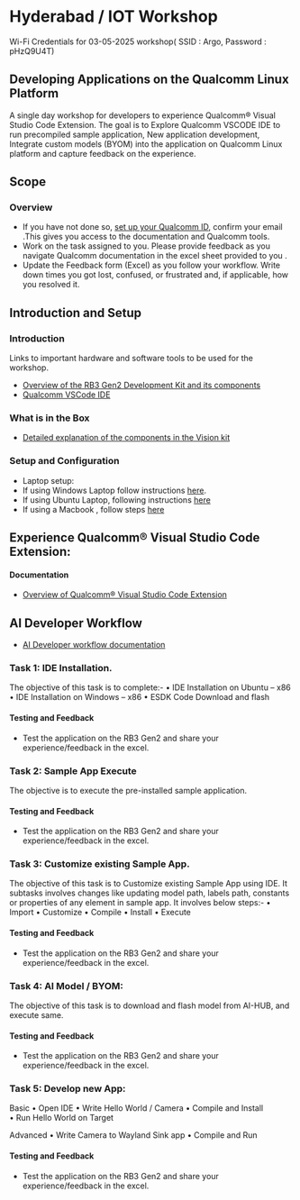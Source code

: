 # Hyderabad / IOT Workshop
Wi-Fi Credentials for 03-05-2025 workshop( SSID : Argo, Password : pHzQ9U4T)

## Developing Applications on the Qualcomm Linux Platform 
A single day workshop for developers to experience Qualcomm® Visual Studio Code Extension. The goal is to Explore Qualcomm VSCODE IDE to run precompiled sample application, New application development, Integrate custom models (BYOM) into the application on Qualcomm Linux platform and capture feedback on the experience.

## Scope 
### Overview 
- If you have not done so, [set up your Qualcomm ID]( https://myaccount.qualcomm.com/signup), confirm your email .This gives you access to the documentation and Qualcomm tools.
- Work on the task assigned to you. Please provide feedback as you navigate Qualcomm documentation in the excel sheet provided to you .
- Update the Feedback form (Excel) as you follow your workflow. Write down times you got lost, confused, or frustrated and, if applicable, how you resolved it.

## Introduction and Setup 
### Introduction  
Links to important hardware and software tools to be used for the workshop.
- [Overview of the RB3 Gen2 Development Kit and its components]( https://docs.qualcomm.com/bundle/publicresource/topics/80-70018-115/dev-kits.html?vproduct=1601111740013072&version=1.4 )
- [Qualcomm VSCode IDE]( https://docs.qualcomm.com/bundle/publicresource/topics/80-79972-1/overview.html )

### What is in the Box  
- [Detailed explanation of the components in the Vision kit]( https://docs.qualcomm.com/bundle/publicresource/topics/80-70018-253/getting_started.html#what-is-included)

### Setup and Configuration  
- Laptop setup:
- If using Windows Laptop follow instructions [here]( https://docs.qualcomm.com/bundle/publicresource/topics/80-70018-253/upgrade-rb3gen2-software.html#panel-0-V2luZG93cw==).
- If using Ubuntu Laptop, following instructions [here]( https://docs.qualcomm.com/bundle/publicresource/topics/80-70018-253/upgrade-rb3gen2-software.html#panel-0-VWJ1bnR1)
- If using a Macbook , follow steps [here]( https://docs.qualcomm.com/bundle/publicresource/topics/80-70018-253/upgrade-rb3gen2-software.html#panel-0-bWFjT1M=)
  

## Experience Qualcomm® Visual Studio Code Extension:
#### Documentation
- [Overview of Qualcomm® Visual Studio Code Extension](https://docs.qualcomm.com/bundle/publicresource/topics/80-79972-1/overview.html)  

## AI Developer Workflow
- [AI Developer workflow documentation](https://docs.qualcomm.com/bundle/publicresource/topics/80-70018-15B/introduction.html?vproduct=1601111740013072&version=1.4)

### Task 1: IDE Installation. 

The objective of this task is to complete:-
    • IDE Installation on Ubuntu – x86
    • IDE Installation on Windows – x86
    • ESDK Code Download and flash
  
#### Testing and Feedback 
- Test the application on the RB3 Gen2 and share your experience/feedback in the excel.

### Task 2: Sample App Execute

The objective is to execute the pre-installed sample application.

#### Testing and Feedback 
- Test the application on the RB3 Gen2 and share your experience/feedback in the excel.

### Task 3: Customize existing Sample App.

The objective of this task is to Customize existing Sample App using IDE. It subtasks involves changes like updating model path, labels path, 
constants or properties of any element in sample app. It involves below steps:-
    • Import
    • Customize
    • Compile
    • Install
    • Execute

#### Testing and Feedback  
- Test the application on the RB3 Gen2 and share your experience/feedback in the excel.


### Task 4: AI Model / BYOM: 

The objective of this task is to download and flash model from AI-HUB, and execute same.

#### Testing and Feedback  
- Test the application on the RB3 Gen2 and share your experience/feedback in the excel.

### Task 5: Develop new App:

Basic
	• Open IDE
	• Write Hello World / Camera 
	• Compile and Install		
	• Run Hello World on Target
 
   Advanced
	• Write Camera to Wayland Sink app
	• Compile and Run

#### Testing and Feedback  
- Test the application on the RB3 Gen2 and share your experience/feedback in the excel.
